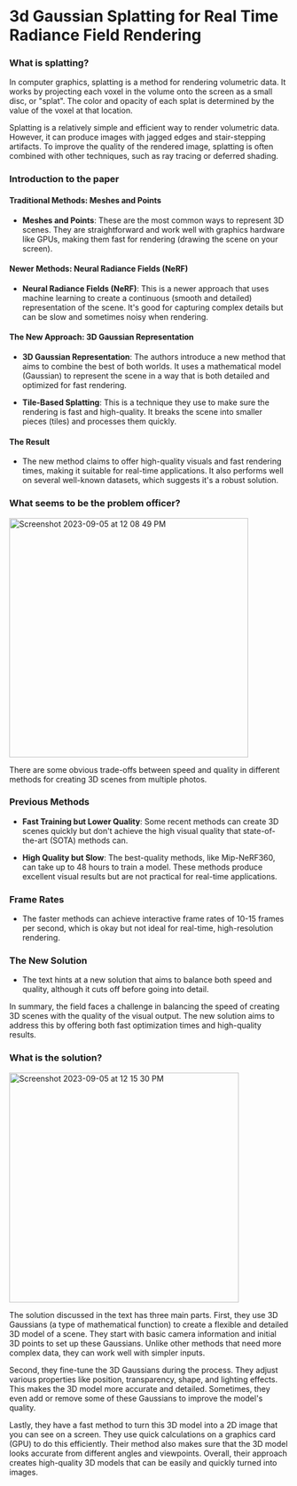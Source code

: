 # 3d Gaussian Splatting for Real Time Radiance Field Rendering

### What is splatting?

In computer graphics, splatting is a method for rendering volumetric data. It works by projecting each voxel in the volume onto the screen as a small disc, or "splat". The color and opacity of each splat is determined by the value of the voxel at that location.

Splatting is a relatively simple and efficient way to render volumetric data. However, it can produce images with jagged edges and stair-stepping artifacts. To improve the quality of the rendered image, splatting is often combined with other techniques, such as ray tracing or deferred shading.


### Introduction to the paper


#### Traditional Methods: Meshes and Points
- **Meshes and Points**: These are the most common ways to represent 3D scenes. They are straightforward and work well with graphics hardware like GPUs, making them fast for rendering (drawing the scene on your screen).

#### Newer Methods: Neural Radiance Fields (NeRF)
- **Neural Radiance Fields (NeRF)**: This is a newer approach that uses machine learning to create a continuous (smooth and detailed) representation of the scene. It's good for capturing complex details but can be slow and sometimes noisy when rendering.

#### The New Approach: 3D Gaussian Representation
- **3D Gaussian Representation**: The authors introduce a new method that aims to combine the best of both worlds. It uses a mathematical model (Gaussian) to represent the scene in a way that is both detailed and optimized for fast rendering.
  
- **Tile-Based Splatting**: This is a technique they use to make sure the rendering is fast and high-quality. It breaks the scene into smaller pieces (tiles) and processes them quickly.

#### The Result
- The new method claims to offer high-quality visuals and fast rendering times, making it suitable for real-time applications. It also performs well on several well-known datasets, which suggests it's a robust solution.


### What seems to be the problem officer?

<img width="431" alt="Screenshot 2023-09-05 at 12 08 49 PM" src="https://github.com/ritwikraha/Notes-on-Papers/assets/44690292/55dca738-a776-4660-a018-137604e8b99a">


There are some obvious trade-offs between speed and quality in different methods for creating 3D scenes from multiple photos.

### Previous Methods
- **Fast Training but Lower Quality**: Some recent methods can create 3D scenes quickly but don't achieve the high visual quality that state-of-the-art (SOTA) methods can.
  
- **High Quality but Slow**: The best-quality methods, like Mip-NeRF360, can take up to 48 hours to train a model. These methods produce excellent visual results but are not practical for real-time applications.

### Frame Rates
- The faster methods can achieve interactive frame rates of 10-15 frames per second, which is okay but not ideal for real-time, high-resolution rendering.

### The New Solution
- The text hints at a new solution that aims to balance both speed and quality, although it cuts off before going into detail.

In summary, the field faces a challenge in balancing the speed of creating 3D scenes with the quality of the visual output. The new solution aims to address this by offering both fast optimization times and high-quality results.


### What is the solution?

<img width="414" alt="Screenshot 2023-09-05 at 12 15 30 PM" src="https://github.com/ritwikraha/Notes-on-Papers/assets/44690292/42f868ea-c71f-4f09-b8b4-848661b7623b">

The solution discussed in the text has three main parts. First, they use 3D Gaussians (a type of mathematical function) to create a flexible and detailed 3D model of a scene. They start with basic camera information and initial 3D points to set up these Gaussians. Unlike other methods that need more complex data, they can work well with simpler inputs.

Second, they fine-tune the 3D Gaussians during the process. They adjust various properties like position, transparency, shape, and lighting effects. This makes the 3D model more accurate and detailed. Sometimes, they even add or remove some of these Gaussians to improve the model's quality.

Lastly, they have a fast method to turn this 3D model into a 2D image that you can see on a screen. They use quick calculations on a graphics card (GPU) to do this efficiently. Their method also makes sure that the 3D model looks accurate from different angles and viewpoints. Overall, their approach creates high-quality 3D models that can be easily and quickly turned into images.

